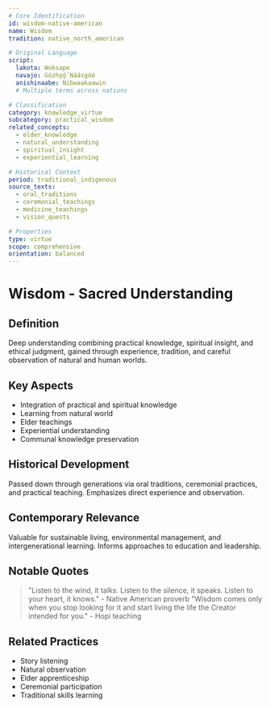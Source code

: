 ```yaml
---
# Core Identification
id: wisdom-native-american
name: Wisdom
tradition: native_north_american

# Original Language
script:
  lakota: Woksape
  navajo: Gózhǫ́ǫ́ Náásgóó
  anishinaabe: Nibwaakaawin
  # Multiple terms across nations

# Classification
category: knowledge_virtue
subcategory: practical_wisdom
related_concepts:
  - elder_knowledge
  - natural_understanding
  - spiritual_insight
  - experiential_learning

# Historical Context
period: traditional_indigenous
source_texts:
  - oral_traditions
  - ceremonial_teachings
  - medicine_teachings
  - vision_quests

# Properties
type: virtue
scope: comprehensive
orientation: balanced
---
```


# Wisdom - Sacred Understanding

## Definition
Deep understanding combining practical knowledge, spiritual insight, and ethical judgment, gained through experience, tradition, and careful observation of natural and human worlds.

## Key Aspects
- Integration of practical and spiritual knowledge
- Learning from natural world
- Elder teachings
- Experiential understanding
- Communal knowledge preservation

## Historical Development
Passed down through generations via oral traditions, ceremonial practices, and practical teaching. Emphasizes direct experience and observation.

## Contemporary Relevance
Valuable for sustainable living, environmental management, and intergenerational learning. Informs approaches to education and leadership.

## Notable Quotes
> "Listen to the wind, it talks. Listen to the silence, it speaks. Listen to your heart, it knows." - Native American proverb
> "Wisdom comes only when you stop looking for it and start living the life the Creator intended for you." - Hopi teaching

## Related Practices
- Story listening
- Natural observation
- Elder apprenticeship
- Ceremonial participation
- Traditional skills learning